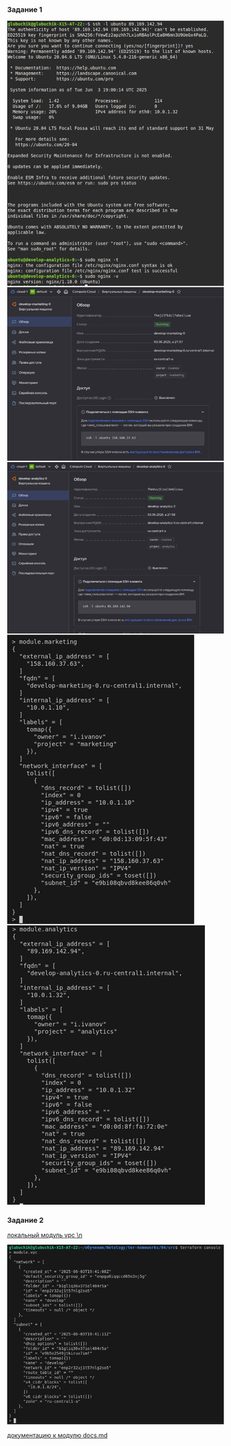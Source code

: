 ### Задание 1
![](https://github.com/GlubuchikAr/ter-homeworks/blob/master/04/1-1.png)
![](https://github.com/GlubuchikAr/ter-homeworks/blob/master/04/1-2.png)
![](https://github.com/GlubuchikAr/ter-homeworks/blob/master/04/1-3.png)
![](https://github.com/GlubuchikAr/ter-homeworks/blob/master/04/1-4.png)
![](https://github.com/GlubuchikAr/ter-homeworks/blob/master/04/1-5.png)

### Задание 2
[локальный модуль vpc \n](https://github.com/GlubuchikAr/ter-homeworks/blob/master/04/src/vpc)

![](https://github.com/GlubuchikAr/ter-homeworks/blob/master/04/2-1.png)

[документацию к модулю docs.md](https://github.com/GlubuchikAr/ter-homeworks/blob/master/04/src/vpc/docs.md)